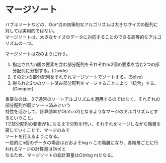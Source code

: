 # マージソート
バブルソートなどの、O(n^2)の初等的なアルゴリズムは大きなサイズの配列に対しては実用的ではない。<br>
マージソートは、大きなサイズのデータに対応することのできる高等的なアルゴリズムの一つ。<br>

マージソートは次のように行う。<br>
1. 指定されたn個の要素を含む部分配列をそれぞれn/2個の要素を含む2つの部分配列に分割する。(Divide)
2. その2つの部分配列をそれぞれマージソートでソートする。(Solve)
3. 得られた2つのソート済み部分配列をマージすることにより「統合」する。(Conquer)

重要なのは、3で通常のソートアルゴリズムを適用するのではなく、それぞれの部分配列が既にソート済みという<br>
特性を活かして、計算効率がO(n1+n2)となるようなマージのアルゴリズムとするということ。<br>
1で部分配列の要素が1になるまで分割を行い、それぞれをマージしながら階層を戻していくことで、マージのみで<br>
ソートを行えるようになる。<br>
一般的にn個のデータの場合はおおよそlog n この階層になり、各階層ごとに行われるマージの計算量はO(n)と<br>
なるため、マージソートの総計算量はO(nlog n)となる。<br>
